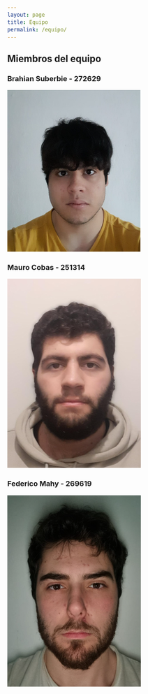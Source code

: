 ```yaml
---
layout: page
title: Equipo
permalink: /equipo/
---
```


## Miembros del equipo

### Brahian Suberbie - 272629

  ![Suberbie](https://raw.githubusercontent.com/SisCom-PI2-2023-2/proyecto-keep-it-cool/main/docs/_posts/img/Suberbie.png)

### Mauro Cobas - 251314

  ![Cobas](https://raw.githubusercontent.com/SisCom-PI2-2023-2/proyecto-keep-it-cool/main/docs/_posts/img/Cobas.png)

### Federico Mahy - 269619

  ![Mahy](https://raw.githubusercontent.com/SisCom-PI2-2023-2/proyecto-keep-it-cool/main/docs/_posts/img/Mahy.png)
